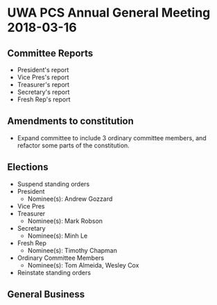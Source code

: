 # UWA PCS Annual General Meeting 2018-03-16
## Committee Reports
- President's report
- Vice Pres's report
- Treasurer's report
- Secretary's report
- Fresh Rep's report

## Amendments to constitution
- Expand committee to include 3 ordinary committee members, and refactor some parts of the constitution.

## Elections
- Suspend standing orders
- President
  - Nominee(s): Andrew Gozzard
- Vice Pres
- Treasurer
  - Nominee(s): Mark Robson
- Secretary
  - Nominee(s): Minh Le
- Fresh Rep
  - Nominee(s): Timothy Chapman
- Ordinary Committee Members
  - Nominee(s): Tom Almeida, Wesley Cox
- Reinstate standing orders

## General Business

